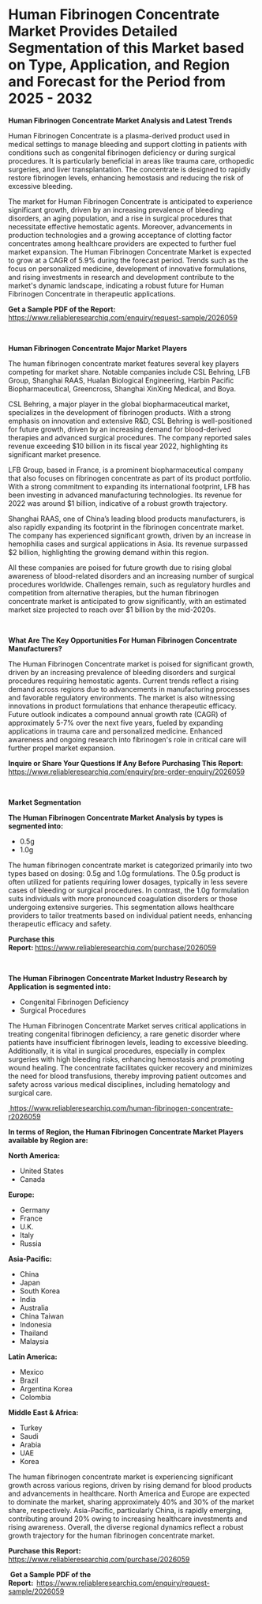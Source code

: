<p><h1>Human Fibrinogen Concentrate Market Provides Detailed Segmentation of this Market based on Type, Application, and Region and Forecast for the Period from 2025 - 2032</h1></p><p><strong>Human Fibrinogen Concentrate Market Analysis and Latest Trends</strong></p>
<p><p>Human Fibrinogen Concentrate is a plasma-derived product used in medical settings to manage bleeding and support clotting in patients with conditions such as congenital fibrinogen deficiency or during surgical procedures. It is particularly beneficial in areas like trauma care, orthopedic surgeries, and liver transplantation. The concentrate is designed to rapidly restore fibrinogen levels, enhancing hemostasis and reducing the risk of excessive bleeding.</p><p>The market for Human Fibrinogen Concentrate is anticipated to experience significant growth, driven by an increasing prevalence of bleeding disorders, an aging population, and a rise in surgical procedures that necessitate effective hemostatic agents. Moreover, advancements in production technologies and a growing acceptance of clotting factor concentrates among healthcare providers are expected to further fuel market expansion. The Human Fibrinogen Concentrate Market is expected to grow at a CAGR of 5.9% during the forecast period. Trends such as the focus on personalized medicine, development of innovative formulations, and rising investments in research and development contribute to the market's dynamic landscape, indicating a robust future for Human Fibrinogen Concentrate in therapeutic applications.</p></p>
<p><strong>Get a Sample PDF of the Report:&nbsp;</strong> <a href="https://www.reliableresearchiq.com/enquiry/request-sample/2026059?utm_campaign=2463&utm_medium=2&utm_source=Github&utm_content=ia&utm_term=19042025&utm_id=human-fibrinogen-concentrate">https://www.reliableresearchiq.com/enquiry/request-sample/2026059</a></p>
<p>&nbsp;</p>
<p><strong>Human Fibrinogen Concentrate Major Market Players</strong></p>
<p><p>The human fibrinogen concentrate market features several key players competing for market share. Notable companies include CSL Behring, LFB Group, Shanghai RAAS, Hualan Biological Engineering, Harbin Pacific Biopharmaceutical, Greencross, Shanghai XinXing Medical, and Boya.</p><p>CSL Behring, a major player in the global biopharmaceutical market, specializes in the development of fibrinogen products. With a strong emphasis on innovation and extensive R&D, CSL Behring is well-positioned for future growth, driven by an increasing demand for blood-derived therapies and advanced surgical procedures. The company reported sales revenue exceeding $10 billion in its fiscal year 2022, highlighting its significant market presence.</p><p>LFB Group, based in France, is a prominent biopharmaceutical company that also focuses on fibrinogen concentrate as part of its product portfolio. With a strong commitment to expanding its international footprint, LFB has been investing in advanced manufacturing technologies. Its revenue for 2022 was around $1 billion, indicative of a robust growth trajectory.</p><p>Shanghai RAAS, one of China’s leading blood products manufacturers, is also rapidly expanding its footprint in the fibrinogen concentrate market. The company has experienced significant growth, driven by an increase in hemophilia cases and surgical applications in Asia. Its revenue surpassed $2 billion, highlighting the growing demand within this region.</p><p>All these companies are poised for future growth due to rising global awareness of blood-related disorders and an increasing number of surgical procedures worldwide. Challenges remain, such as regulatory hurdles and competition from alternative therapies, but the human fibrinogen concentrate market is anticipated to grow significantly, with an estimated market size projected to reach over $1 billion by the mid-2020s.</p></p>
<p>&nbsp;</p>
<p><strong>What Are The Key Opportunities For Human Fibrinogen Concentrate Manufacturers?</strong></p>
<p><p>The Human Fibrinogen Concentrate market is poised for significant growth, driven by an increasing prevalence of bleeding disorders and surgical procedures requiring hemostatic agents. Current trends reflect a rising demand across regions due to advancements in manufacturing processes and favorable regulatory environments. The market is also witnessing innovations in product formulations that enhance therapeutic efficacy. Future outlook indicates a compound annual growth rate (CAGR) of approximately 5-7% over the next five years, fueled by expanding applications in trauma care and personalized medicine. Enhanced awareness and ongoing research into fibrinogen's role in critical care will further propel market expansion.</p></p>
<p><strong>Inquire or Share Your Questions If Any Before Purchasing This Report:</strong> <a href="https://www.reliableresearchiq.com/enquiry/pre-order-enquiry/2026059?utm_campaign=2463&utm_medium=2&utm_source=Github&utm_content=ia&utm_term=19042025&utm_id=human-fibrinogen-concentrate">https://www.reliableresearchiq.com/enquiry/pre-order-enquiry/2026059</a></p>
<p>&nbsp;</p>
<p><strong>Market Segmentation</strong></p>
<p><strong>The Human Fibrinogen Concentrate Market Analysis by types is segmented into:</strong></p>
<p><ul><li>0.5g</li><li>1.0g</li></ul></p>
<p><p>The human fibrinogen concentrate market is categorized primarily into two types based on dosing: 0.5g and 1.0g formulations. The 0.5g product is often utilized for patients requiring lower dosages, typically in less severe cases of bleeding or surgical procedures. In contrast, the 1.0g formulation suits individuals with more pronounced coagulation disorders or those undergoing extensive surgeries. This segmentation allows healthcare providers to tailor treatments based on individual patient needs, enhancing therapeutic efficacy and safety.</p></p>
<p><strong>Purchase this Report:&nbsp;</strong><a href="https://www.reliableresearchiq.com/purchase/2026059?utm_campaign=2463&utm_medium=2&utm_source=Github&utm_content=ia&utm_term=19042025&utm_id=human-fibrinogen-concentrate">https://www.reliableresearchiq.com/purchase/2026059</a></p>
<p>&nbsp;</p>
<p><strong>The Human Fibrinogen Concentrate Market Industry Research by Application is segmented into:</strong></p>
<p><ul><li>Congenital Fibrinogen Deficiency</li><li>Surgical Procedures</li></ul></p>
<p><p>The Human Fibrinogen Concentrate Market serves critical applications in treating congenital fibrinogen deficiency, a rare genetic disorder where patients have insufficient fibrinogen levels, leading to excessive bleeding. Additionally, it is vital in surgical procedures, especially in complex surgeries with high bleeding risks, enhancing hemostasis and promoting wound healing. The concentrate facilitates quicker recovery and minimizes the need for blood transfusions, thereby improving patient outcomes and safety across various medical disciplines, including hematology and surgical care.</p></p>
<p><a href="https://www.reliableresearchiq.com/human-fibrinogen-concentrate-r2026059?utm_campaign=2463&utm_medium=2&utm_source=Github&utm_content=ia&utm_term=19042025&utm_id=human-fibrinogen-concentrate">&nbsp;https://www.reliableresearchiq.com/human-fibrinogen-concentrate-r2026059</a></p>
<p><strong>In terms of Region, the Human Fibrinogen Concentrate Market Players available by Region are:</strong></p>
<p>
    <p> <strong> North America: </strong>
        <ul>
            <li>United States</li>
            <li>Canada</li>
        </ul>
        </p> 
    <p> <strong> Europe: </strong>
        <ul>
            <li>Germany</li>
            <li>France</li>
            <li>U.K.</li>
            <li>Italy</li>
            <li>Russia</li>
        </ul>
        </p> 
    <p> <strong> Asia-Pacific: </strong>
        <ul>
            <li>China</li>
            <li>Japan</li>
            <li>South Korea</li>
            <li>India</li>
            <li>Australia</li>
            <li>China Taiwan</li>
            <li>Indonesia</li>
            <li>Thailand</li>
            <li>Malaysia</li>
        </ul>
        </p> 
    <p> <strong> Latin America: </strong>
        <ul>
            <li>Mexico</li>
            <li>Brazil</li>
            <li>Argentina Korea</li>
            <li>Colombia</li>
        </ul>
        </p> 
    <p> <strong> Middle East & Africa: </strong>
        <ul>
            <li>Turkey</li>
            <li>Saudi</li>
            <li>Arabia</li>
            <li>UAE</li>
            <li>Korea</li>
        </ul>
    </p>
    </p>
<p><p>The human fibrinogen concentrate market is experiencing significant growth across various regions, driven by rising demand for blood products and advancements in healthcare. North America and Europe are expected to dominate the market, sharing approximately 40% and 30% of the market share, respectively. Asia-Pacific, particularly China, is rapidly emerging, contributing around 20% owing to increasing healthcare investments and rising awareness. Overall, the diverse regional dynamics reflect a robust growth trajectory for the human fibrinogen concentrate market.</p></p>
<p><strong>Purchase this Report: </strong><a href="https://www.reliableresearchiq.com/purchase/2026059?utm_campaign=2463&utm_medium=2&utm_source=Github&utm_content=ia&utm_term=19042025&utm_id=human-fibrinogen-concentrate">https://www.reliableresearchiq.com/purchase/2026059</a></p>
<p>&nbsp;<strong>Get a Sample PDF of the Report:&nbsp;&nbsp;</strong><a href="https://www.reliableresearchiq.com/enquiry/request-sample/2026059?utm_campaign=2463&utm_medium=2&utm_source=Github&utm_content=ia&utm_term=19042025&utm_id=human-fibrinogen-concentrate">https://www.reliableresearchiq.com/enquiry/request-sample/2026059</a></p>
<p><strong></strong></p>
<p><p></p><p></p><p></p></p>